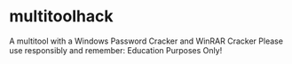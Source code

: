 # multitoolhack
A multitool with a Windows Password Cracker and WinRAR Cracker
Please use responsibly and remember: Education Purposes Only!
